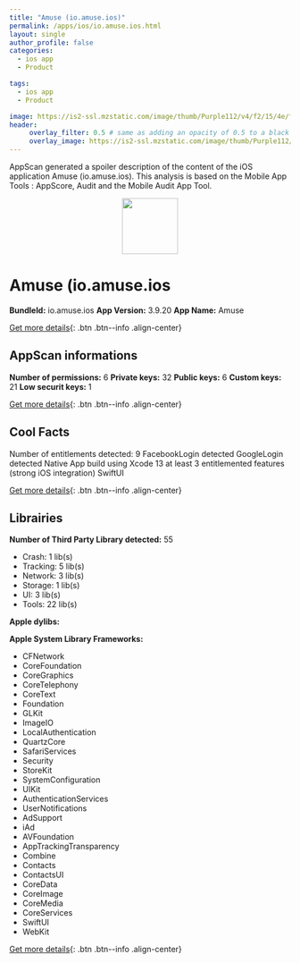 ```yaml
---
title: "Amuse (io.amuse.ios)"
permalink: /apps/ios/io.amuse.ios.html
layout: single
author_profile: false
categories: 
  - ios app 
  - Product 

tags: 
  - ios app 
  - Product 

image: https://is2-ssl.mzstatic.com/image/thumb/Purple112/v4/f2/15/4e/f2154e97-975e-c973-e94a-40d94656697d/AppIcon-0-0-1x_U007emarketing-0-5-0-85-220.png/512x512bb.jpg
header: 
     overlay_filter: 0.5 # same as adding an opacity of 0.5 to a black background
     overlay_image: https://is2-ssl.mzstatic.com/image/thumb/Purple112/v4/f2/15/4e/f2154e97-975e-c973-e94a-40d94656697d/AppIcon-0-0-1x_U007emarketing-0-5-0-85-220.png/512x512bb.jpg
---
```

AppScan generated a spoiler description of the content of the iOS application Amuse (io.amuse.ios). This analysis is based on the Mobile App Tools : AppScore, Audit and the Mobile Audit App Tool.

  
  
<div style="text-align: center;"><img src="https://is2-ssl.mzstatic.com/image/thumb/Purple112/v4/f2/15/4e/f2154e97-975e-c973-e94a-40d94656697d/AppIcon-0-0-1x_U007emarketing-0-5-0-85-220.png/512x512bb.jpg" width="100" height="100"></div>  
  
# Amuse (io.amuse.ios

**BundleId:** io.amuse.ios
**App Version:** 3.9.20
**App Name:** Amuse


[Get more details](/pricing.html){: .btn .btn--info .align-center}  
  
## AppScan informations 

**Number of permissions:** 6
**Private keys:** 32
**Public keys:** 6
**Custom keys:** 21
**Low securit keys:** 1
  
[Get more details](/pricing.html){: .btn .btn--info .align-center}

## Cool Facts

Number of entitlements detected: 9
FacebookLogin detected
GoogleLogin detected
Native App
build using Xcode 13
at least 3 entitlemented features (strong iOS integration)
SwiftUI
  
[Get more details](/pricing.html){: .btn .btn--info .align-center}

## Librairies 
**Number of Third Party Library detected:** 55
- Crash: 1 lib(s)
- Tracking: 5 lib(s)
- Network: 3 lib(s)
- Storage: 1 lib(s)
- UI: 3 lib(s)
- Tools: 22 lib(s)

**Apple dylibs:**


**Apple System Library Frameworks:**
- CFNetwork
- CoreFoundation
- CoreGraphics
- CoreTelephony
- CoreText
- Foundation
- GLKit
- ImageIO
- LocalAuthentication
- QuartzCore
- SafariServices
- Security
- StoreKit
- SystemConfiguration
- UIKit
- AuthenticationServices
- UserNotifications
- AdSupport
- iAd
- AVFoundation
- AppTrackingTransparency
- Combine
- Contacts
- ContactsUI
- CoreData
- CoreImage
- CoreMedia
- CoreServices
- SwiftUI
- WebKit


  
[Get more details](/pricing.html){: .btn .btn--info .align-center}

